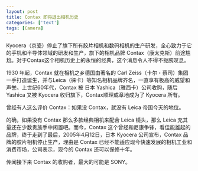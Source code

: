 ```yaml
---
layout: post
title: Contax 即将退出相机历史
categories: ['text']
tags: [Camera]
---
```


Kyocera（京瓷）停止了旗下所有胶片相机和数码相机的生产研发，全心致力于它的手机和半导体领域的研发和生产，旗下的相机品牌 Contax（康太克斯）前途尴尬。对于Contax这个相机历史上的永恒的经典，这个消息令人不得不扼腕叹息。

1930 年起，Contax 就在相机之乡德国由著名的 Carl Zeiss（卡尔・蔡司）集团一手打造诞生，并与Leica（徕卡）等知名相机品牌齐名，一直享有极高的威望和声誉。上世纪60年代，Contax 被 日本 Yashica（雅西卡）公司收购，随后 Yashica 又被 Kyocera 收归旗下，Contax顺理成章地成为了 Kyocera 所有。

曾经有人这么评价 Contax：如果没 Contax，就没有 Leica 帝国今天的地位。

的确，如果没有 Contax 那么多款经典相机来配合 Leica 镜头，那么 Leica 充其量还在少数贵族手中闲置吧。而今，Contax 这个曾经和尼康争锋，看佳能雄起的品牌，终于走到了最后，2005年4月12日，日本 Kyocera 公司宣布，Contax 品牌的胶片相机停止生产，理由是 Contax 已经不能适应现今快速发展的相机工业和消费市场，公司表示，现今的 Contax 还可以保修十年。

传闻接下来 Contax 的收购者，最大的可能是 SONY。